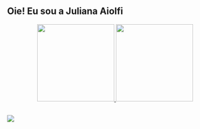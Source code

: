 ## Oie! Eu sou a Juliana Aiolfi 
<div align="center">
  <a href="https://github.com/julianaaiolfi">
  <img height="180em" src="https://github-readme-stats.vercel.app/api?username=julianaaiolfi&show_icons=true&theme=synthwave&include_all_commits=true&count_private=true"/>
  <img height="180em" src="https://github-readme-stats.vercel.app/api/top-langs/?username=julianaaiolfi&layout=compact&langs_count=7&theme=synthwave"/>
</div>

  ##
  
<div>  
  <a href="https://www.linkedin.com/in/juliana-silva-aiolfi/" target="_blank"><img src="https://img.shields.io/badge/-LinkedIn-%230077B5?style=for-the-badge&logo=linkedin&logoColor=white" target="_blank"></a> 
  
</div>
